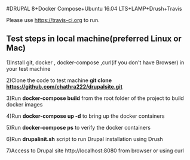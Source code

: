 #DRUPAL 8+Docker Compose+Ubuntu 16.04 LTS+LAMP+Drush+Travis

Please use https://travis-ci.org to run.

## Test steps in local machine(preferred Linux or Mac)

1)Install git, docker , docker-compose ,curl(if you don't have Browser) in your test machine

2)Clone the code to test machine
  **git clone https://github.com/chathra222/drupalsite.git**

3)Run **docker-compose build** from the root folder of the project to build docker images

4)Run **docker-compose up -d** to bring up the docker containers

5)Run **docker-compose ps** to verify the docker containers

6)Run **drupalinit.sh**  script to run Drupal installation using Drush

7)Access to Drupal site http://localhost:8080  from browser or using curl
